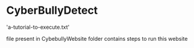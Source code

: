 # CyberBullyDetect

'a-tutorial-to-execute.txt' 

file present in CybebullyWebsite folder contains steps to run this website
